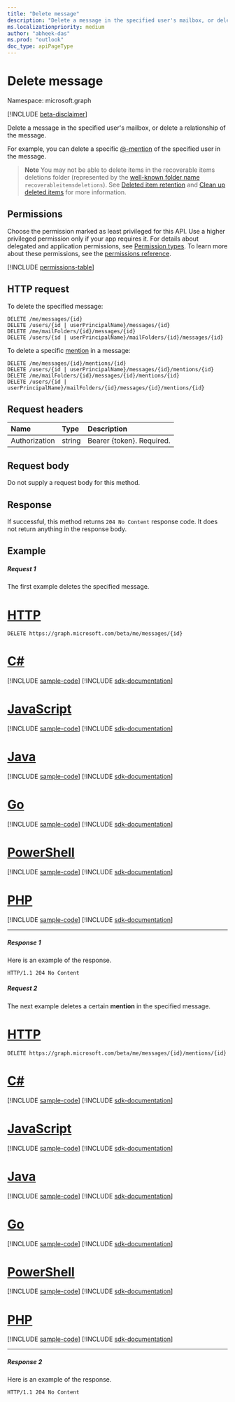 ```yaml
---
title: "Delete message"
description: "Delete a message in the specified user's mailbox, or delete a relationship of the message."
ms.localizationpriority: medium
author: "abheek-das"
ms.prod: "outlook"
doc_type: apiPageType
---
```


# Delete message

Namespace: microsoft.graph

[!INCLUDE [beta-disclaimer](../../includes/beta-disclaimer.md)]

Delete a message in the specified user's mailbox, or delete a relationship of the message.

For example, you can delete a specific [@-mention](../resources/mention.md) of the specified user in the message.

>**Note** You may not be able to delete items in the recoverable items deletions folder (represented by the [well-known folder name](../resources/mailfolder.md) `recoverableitemsdeletions`). See [Deleted item retention](/exchange/policy-and-compliance/recoverable-items-folder/recoverable-items-folder#deleted-item-retention) and [Clean up deleted items](/exchange/policy-and-compliance/recoverable-items-folder/clean-up-deleted-items) for more information.

## Permissions
Choose the permission marked as least privileged for this API. Use a higher privileged permission only if your app requires it. For details about delegated and application permissions, see [Permission types](/graph/permissions-overview#permission-types). To learn more about these permissions, see the [permissions reference](/graph/permissions-reference).

<!-- { "blockType": "permissions", "name": "message_delete" } -->
[!INCLUDE [permissions-table](../includes/permissions/message-delete-permissions.md)]

## HTTP request

To delete the specified message:
<!-- { "blockType": "ignored" } -->
```http
DELETE /me/messages/{id}
DELETE /users/{id | userPrincipalName}/messages/{id}
DELETE /me/mailFolders/{id}/messages/{id}
DELETE /users/{id | userPrincipalName}/mailFolders/{id}/messages/{id}
```

To delete a specific [mention](../resources/mention.md) in a message:
<!-- { "blockType": "ignored" } -->
```http
DELETE /me/messages/{id}/mentions/{id}
DELETE /users/{id | userPrincipalName}/messages/{id}/mentions/{id}
DELETE /me/mailFolders/{id}/messages/{id}/mentions/{id}
DELETE /users/{id | userPrincipalName}/mailFolders/{id}/messages/{id}/mentions/{id}
```

## Request headers
| Name       | Type | Description|
|:---------------|:--------|:----------|
| Authorization  | string  | Bearer {token}. Required. |

## Request body
Do not supply a request body for this method.

## Response

If successful, this method returns `204 No Content` response code. It does not return anything in the response body.

## Example
##### Request 1
The first example deletes the specified message.

# [HTTP](#tab/http)
<!-- {
  "blockType": "request",
  "name": "delete_message"
}-->
```http
DELETE https://graph.microsoft.com/beta/me/messages/{id}
```

# [C#](#tab/csharp)
[!INCLUDE [sample-code](../includes/snippets/csharp/delete-message-csharp-snippets.md)]
[!INCLUDE [sdk-documentation](../includes/snippets/snippets-sdk-documentation-link.md)]

# [JavaScript](#tab/javascript)
[!INCLUDE [sample-code](../includes/snippets/javascript/delete-message-javascript-snippets.md)]
[!INCLUDE [sdk-documentation](../includes/snippets/snippets-sdk-documentation-link.md)]

# [Java](#tab/java)
[!INCLUDE [sample-code](../includes/snippets/java/delete-message-java-snippets.md)]
[!INCLUDE [sdk-documentation](../includes/snippets/snippets-sdk-documentation-link.md)]

# [Go](#tab/go)
[!INCLUDE [sample-code](../includes/snippets/go/delete-message-go-snippets.md)]
[!INCLUDE [sdk-documentation](../includes/snippets/snippets-sdk-documentation-link.md)]

# [PowerShell](#tab/powershell)
[!INCLUDE [sample-code](../includes/snippets/powershell/delete-message-powershell-snippets.md)]
[!INCLUDE [sdk-documentation](../includes/snippets/snippets-sdk-documentation-link.md)]

# [PHP](#tab/php)
[!INCLUDE [sample-code](../includes/snippets/php/delete-message-php-snippets.md)]
[!INCLUDE [sdk-documentation](../includes/snippets/snippets-sdk-documentation-link.md)]

---

##### Response 1
Here is an example of the response.
<!-- {
  "blockType": "response",
  "truncated": true
} -->
```http
HTTP/1.1 204 No Content
```

##### Request 2
The next example deletes a certain **mention** in the specified message.

# [HTTP](#tab/http)
<!-- {
  "blockType": "request",
  "name": "delete_mention_in_message"
}-->
```http
DELETE https://graph.microsoft.com/beta/me/messages/{id}/mentions/{id}
```

# [C#](#tab/csharp)
[!INCLUDE [sample-code](../includes/snippets/csharp/delete-mention-in-message-csharp-snippets.md)]
[!INCLUDE [sdk-documentation](../includes/snippets/snippets-sdk-documentation-link.md)]

# [JavaScript](#tab/javascript)
[!INCLUDE [sample-code](../includes/snippets/javascript/delete-mention-in-message-javascript-snippets.md)]
[!INCLUDE [sdk-documentation](../includes/snippets/snippets-sdk-documentation-link.md)]

# [Java](#tab/java)
[!INCLUDE [sample-code](../includes/snippets/java/delete-mention-in-message-java-snippets.md)]
[!INCLUDE [sdk-documentation](../includes/snippets/snippets-sdk-documentation-link.md)]

# [Go](#tab/go)
[!INCLUDE [sample-code](../includes/snippets/go/delete-mention-in-message-go-snippets.md)]
[!INCLUDE [sdk-documentation](../includes/snippets/snippets-sdk-documentation-link.md)]

# [PowerShell](#tab/powershell)
[!INCLUDE [sample-code](../includes/snippets/powershell/delete-mention-in-message-powershell-snippets.md)]
[!INCLUDE [sdk-documentation](../includes/snippets/snippets-sdk-documentation-link.md)]

# [PHP](#tab/php)
[!INCLUDE [sample-code](../includes/snippets/php/delete-mention-in-message-php-snippets.md)]
[!INCLUDE [sdk-documentation](../includes/snippets/snippets-sdk-documentation-link.md)]

---

##### Response 2
Here is an example of the response.
<!-- {
  "blockType": "response",
  "truncated": true
} -->
```http
HTTP/1.1 204 No Content
```
<!-- uuid: 8fcb5dbc-d5aa-4681-8e31-b001d5168d79
2015-10-25 14:57:30 UTC -->
<!--
{
  "type": "#page.annotation",
  "description": "Delete message",
  "keywords": "",
  "section": "documentation",
  "tocPath": "",
  "suppressions": [
  ]
}
-->


